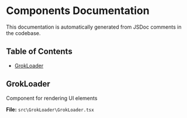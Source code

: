 # Components Documentation

This documentation is automatically generated from JSDoc comments in the codebase.

## Table of Contents
- [GrokLoader](#grokloader)


## GrokLoader

Component for rendering UI elements

**File:** `src\GrokLoader\GrokLoader.tsx`




